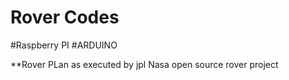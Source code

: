 #  Rover Codes

#Raspberry PI 
#ARDUINO

**Rover PLan as executed by jpl Nasa open source  rover project 
